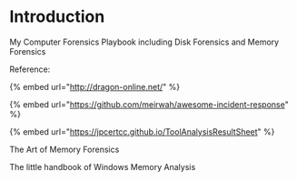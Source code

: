 # Introduction

My Computer Forensics Playbook including Disk Forensics and Memory Forensics

Reference: 

{% embed url="http://dragon-online.net/" %}

{% embed url="https://github.com/meirwah/awesome-incident-response" %}

{% embed url="https://jpcertcc.github.io/ToolAnalysisResultSheet" %}

The Art of Memory Forensics

The little handbook of Windows Memory Analysis



